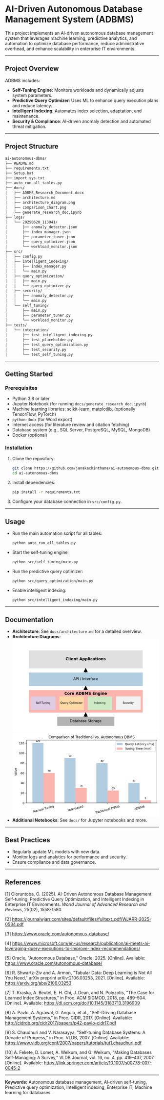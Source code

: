 # AI-Driven Autonomous Database Management System (ADBMS)

This project implements an AI-driven autonomous database management system that leverages machine learning, predictive analytics, and automation to optimize database performance, reduce administrative overhead, and enhance scalability in enterprise IT environments.

---

## Project Overview

ADBMS includes:
- **Self-Tuning Engine**: Monitors workloads and dynamically adjusts system parameters.
- **Predictive Query Optimizer**: Uses ML to enhance query execution plans and reduce latency.
- **Intelligent Indexing**: Automates index selection, adaptation, and maintenance.
- **Security & Compliance**: AI-driven anomaly detection and automated threat mitigation.

---

## Project Structure

```
ai-autonomous-dbms/
├── README.md
├── requirements.txt
├── Setup.bat
├── import sys.txt
├── auto_run_all_tables.py
├── docs/
│   ├── ADBMS_Research_Document.docx
│   ├── architecture.md
│   ├── architecture_diagram.png
│   ├── comparison_chart.png
│   └── generate_research_doc.ipynb
├── logs/
│   └── 20250620_113941/
│       ├── anomaly_detector.json
│       ├── index_manager.json
│       ├── parameter_tuner.json
│       ├── query_optimizer.json
│       └── workload_monitor.json
├── src/
│   ├── config.py
│   ├── intelligent_indexing/
│   │   ├── index_manager.py
│   │   └── main.py
│   ├── query_optimization/
│   │   ├── main.py
│   │   └── query_optimizer.py
│   ├── security/
│   │   ├── anomaly_detector.py
│   │   └── main.py
│   └── self_tuning/
│       ├── main.py
│       ├── parameter_tuner.py
│       └── workload_monitor.py
├── tests/
│   └── integration/
│       ├── test_intelligent_indexing.py
│       ├── test_placeholder.py
│       ├── test_query_optimization.py
│       ├── test_security.py
│       └── test_self_tuning.py
```

---

## Getting Started

### Prerequisites
- Python 3.8 or later
- Jupyter Notebook (for running `docs/generate_research_doc.ipynb`)
- Machine learning libraries: scikit-learn, matplotlib, (optionally TensorFlow, PyTorch)
- `python-docx` (for Word export)
- Internet access (for literature review and citation fetching)
- Database system (e.g., SQL Server, PostgreSQL, MySQL, MongoDB)
- Docker (optional)

### Installation
1. Clone the repository:
   ```bash
   git clone https://github.com/janakachinthana/ai-autonomous-dbms.git
   cd ai-autonomous-dbms
   ```
2. Install dependencies:
   ```bash
   pip install -r requirements.txt
   ```
3. Configure your database connection in `src/config.py`.

---

## Usage

- Run the main automation script for all tables:
  ```bash
  python auto_run_all_tables.py
  ```
- Start the self-tuning engine:
  ```bash
  python src/self_tuning/main.py
  ```
- Run the predictive query optimizer:
  ```bash
  python src/query_optimization/main.py
  ```
- Enable intelligent indexing:
  ```bash
  python src/intelligent_indexing/main.py
  ```

---

## Documentation
- **Architecture**: See `docs/architecture.md` for a detailed overview.
- **Architecture Diagrams**: ![Architecture Diagram](docs/architecture_diagram.png) ![Comparison Chart](docs/comparison_chart.png)
- **Additional Notebooks**: See `docs/` for Jupyter notebooks and more.

---

## Best Practices
- Regularly update ML models with new data.
- Monitor logs and analytics for performance and security.
- Ensure compliance and data governance.

---

## References
[1] Oloruntoba, O. (2025). AI-Driven Autonomous Database Management: Self-tuning, Predictive Query Optimization, and Intelligent Indexing in Enterprise IT Environments. *World Journal of Advanced Research and Reviews*, 25(02), 1558-1580.

[2] https://journalwjarr.com/sites/default/files/fulltext_pdf/WJARR-2025-0534.pdf

[3] https://www.oracle.com/autonomous-database/

[4] https://www.microsoft.com/en-us/research/publication/ai-meets-ai-leveraging-query-executions-to-improve-index-recommendations/

[5] Oracle, "Autonomous Database," Oracle, 2025. [Online]. Available: https://www.oracle.com/autonomous-database/

[6] R. Shwartz-Ziv and A. Armon, "Tabular Data: Deep Learning is Not All You Need," arXiv preprint arXiv:2106.03253, 2021. [Online]. Available: https://arxiv.org/abs/2106.03253

[7] T. Kraska, A. Beutel, E. H. Chi, J. Dean, and N. Polyzotis, "The Case for Learned Index Structures," in Proc. ACM SIGMOD, 2018, pp. 489–504. [Online]. Available: https://dl.acm.org/doi/10.1145/3183713.3196909

[8] A. Pavlo, A. Agrawal, G. Angulo, et al., "Self-Driving Database Management Systems," in Proc. CIDR, 2017. [Online]. Available: http://cidrdb.org/cidr2017/papers/p42-pavlo-cidr17.pdf

[9] S. Chaudhuri and V. Narasayya, "Self-tuning Database Systems: A Decade of Progress," in Proc. VLDB, 2007. [Online]. Available: https://www.vldb.org/conf/2007/papers/tutorials/tut1.chaudhuri.pdf

[10] A. Fekete, D. Lomet, A. Weikum, and G. Weikum, "Making Databases Self-Managing: A Survey," VLDB Journal, vol. 16, no. 4, pp. 419–437, 2007. [Online]. Available: https://link.springer.com/article/10.1007/s00778-007-0045-2

---

**Keywords:** Autonomous database management, AI-driven self-tuning, Predictive query optimization, Intelligent indexing, Enterprise IT, Machine learning for databases.
